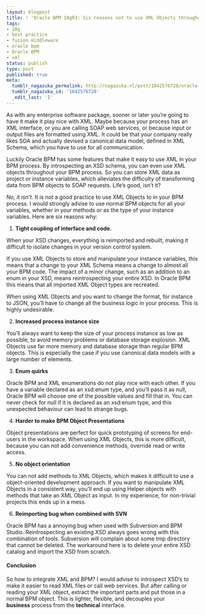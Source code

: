 ```yaml
---
layout: blogpost
title: ! 'Oracle BPM 10gR3: Six reasons not to use XML Objects throughout your process'
tags:
- 10g
- best practice
- fusion middleware
- oracle bpm
- Oracle BPM
- xml
status: publish
type: post
published: true
meta:
  tumblr_nagazuka_permalink: http://nagazuka.nl/post/1042576728/oracle-bpm-xml-objects-do-not-play-nice
  tumblr_nagazuka_id: '1042576728'
  _edit_last: '1'
---
```

As with any enterprise software package, sooner or later you’re going to have it make it play nice with XML. Maybe because your process has an XML interface, or you are calling SOAP web services, or because input or output files are formatted using XML. It could be that your company really likes SOA and actually devised a canonical data model, defined in XML Schema, which you have to use for all communication.

Luckily Oracle BPM has some features that make it easy to use XML in your BPM process. By introspecting an XSD schema, you can even use XML objects throughout your BPM process. So you can store XML data as project or instance variables, which alleviates the difficulty of transforming data from BPM objects to SOAP requests. Life’s good, isn’t it?

*No, it isn’t*. It is not a good practice to use XML Objects to in your BPM process. I would strongly advise to use normal BPM objects for all your variables, whether in your methods or as the type of your instance variables. Here are six reasons why:

1. **Tight coupling of interface and code.** 

When your XSD changes, everything is reimported and rebuilt, making it difficult to isolate changes in your version control system.

If you use XML Objects to store and manipulate your instance variables, this means that a change to your XML Schema means a change to almost all your BPM code. The impact of a minor change, such as an addition to an enum in your XSD, means reintrospecting your entire XSD. In Oracle BPM this means that all imported XML Object types are recreated.

When using XML Objects and you want to change the format, for instance to JSON, you’ll have to change all the business logic in your process. This is highly undesirable.

2. **Increased process instance size**

You’ll always want to keep the size of your process instance as low as possible, to avoid memory problems or database storage explosion. XML Objects use far more memory and database storage than regular BPM objects. This is especially the case if you use canonical data models with a large number of elements.

3. **Enum quirks**

Oracle BPM and XML enumerations do not play nice with each other. If you have a variable declared as an xsd:enum type, and you’ll pass it as null, Oracle BPM will choose one of the possible values and fill that in. You can never check for null if it is declared as an xsd:enum type, and this unexpected behaviour can lead to strange bugs.

4. **Harder to make BPM Object Presentations**

Object presentations are perfect for quick prototyping of screens for end-users in the workspace. When using XML Objects, this is more difficult, because you can not add convenience methods, override read or write access.

5. **No object orientation**

You can not add methods to XML Objects, which makes it difficult to use a object-oriented development approach. If you want to manipulate XML Objects in a consistent way, you’ll end up using Helper objects with methods that take an XML Object as input. In my experience, for non-trivial projects this ends up in a mess.

6. **Reimporting bug when combined with SVN**

Oracle BPM has a annoying bug when used with Subversion and BPM Studio. Reintrospecting an existing XSD always goes wrong with this combination of tools. Subversion will complain about some tmp directory that cannot be deleted. The workaround here is to delete your entire XSD catalog and import the XSD from scratch.

#### Conclusion
So how to integrate XML and BPM? I would advise to introspect XSD’s to make it easier to read XML files or call web services. But after calling or reading your XML object, extract the important parts and put those in a normal BPM object. This is lighter, flexible, and decouples your **business** process from the **technical** interface.
